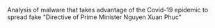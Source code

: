 Analysis of malware that takes advantage of the Covid-19 epidemic to spread fake "Directive of Prime Minister Nguyen Xuan Phuc"
